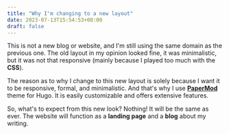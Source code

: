 ```yaml
---
title: "Why I'm changing to a new layout"
date: 2023-07-13T15:54:53+08:00
draft: false
---
```


This is not a new blog or website, and I'm still using the same domain as the previous one. The old layout in my opinion looked fine, it was minimalistic, but it was not that responsive (mainly because I played too much with the **CSS**).

The reason as to why I change to this new layout is solely because I want it to be responsive, formal, and minimalistic. And that's why I use [**PaperMod**](https://github.com/adityatelange/hugo-PaperMod/) theme for Hugo. It is easily customizable and offers extensive features.

So, what's to expect from this new look? Nothing! It will be the same as ever. The website will function as a **landing page** and a **blog** about my writing.